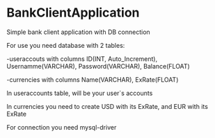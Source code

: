 # BankClientApplication

Simple bank client application with DB connection

For use you need database with 2 tables:

-useraccouts with columns ID(INT, Auto_Increment), Usernamme(VARCHAR), Password(VARCHAR), Balance(FLOAT)

-currencies with columns Name(VARCHAR), ExRate(FLOAT)

In useraccounts table, will be your user`s accounts

In currencies you need to create USD with its ExRate, and EUR with its ExRate

For connection you need mysql-driver
